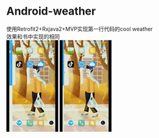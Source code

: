 # Android-weather
使用Retrofit2+Rxjava2+MVP实现第一行代码的cool weather<br>效果和书中实现的相同<br>
![0](https://github.com/XiaogegeChen/Android-weather/blob/master/readme_image/%E5%BC%95%E5%AF%BC.gif)
![1](https://github.com/XiaogegeChen/Android-weather/blob/master/readme_image/%E4%B8%BB%E9%A1%B5.gif)

